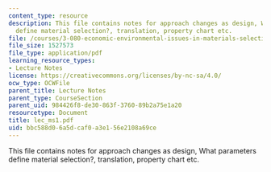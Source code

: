 ```yaml
---
content_type: resource
description: This file contains notes for approach changes as design, What parameters
  define material selection?, translation, property chart etc.
file: /courses/3-080-economic-environmental-issues-in-materials-selection-fall-2005/bbc588d06a5dcaf0a3e156e2108a69ce_lec_ms1.pdf
file_size: 1527573
file_type: application/pdf
learning_resource_types:
- Lecture Notes
license: https://creativecommons.org/licenses/by-nc-sa/4.0/
ocw_type: OCWFile
parent_title: Lecture Notes
parent_type: CourseSection
parent_uid: 984426f8-de30-863f-3760-89b2a75e1a20
resourcetype: Document
title: lec_ms1.pdf
uid: bbc588d0-6a5d-caf0-a3e1-56e2108a69ce
---
```

This file contains notes for approach changes as design, What parameters define material selection?, translation, property chart etc.